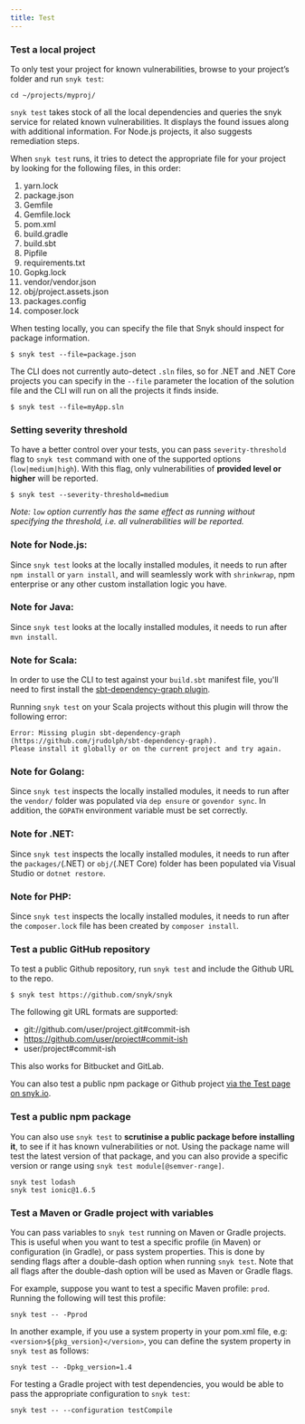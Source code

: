 ```yaml
---
title: Test
---
```

### Test a local project
To only test your project for known vulnerabilities, browse to your project’s folder and run `snyk test`:

```console
cd ~/projects/myproj/
```

`snyk test` takes stock of all the local dependencies and queries the snyk service for related known vulnerabilities. It displays the found issues along with additional information. For Node.js projects, it also suggests remediation steps.

When `snyk test` runs, it tries to detect the appropriate file for your project by looking for the following files, in this order:

  1. yarn.lock
  1. package.json
  1. Gemfile
  1. Gemfile.lock
  1. pom.xml
  1. build.gradle
  1. build.sbt
  1. Pipfile
  1. requirements.txt
  1. Gopkg.lock
  1. vendor/vendor.json
  1. obj/project.assets.json
  1. packages.config
  1. composer.lock


When testing locally, you can specify the file that Snyk should inspect for package information.

```console
$ snyk test --file=package.json
```

The CLI does not currently auto-detect `.sln` files, so for .NET and .NET Core projects you can specify in the `--file` parameter the location of the solution file and the CLI will run on all the projects it finds inside.

```console
$ snyk test --file=myApp.sln
```

### Setting severity threshold
To have a better control over your tests, you can pass `severity-threshold` flag to `snyk test` command with one of the supported options (`low|medium|high`). With this flag, only vulnerabilities of **provided level or higher** will be reported.

```console
$ snyk test --severity-threshold=medium
```

_Note: `low` option currently has the same effect as running without specifying the threshold, i.e. all vulnerabilities will be reported._

### Note for Node.js:
Since `snyk test` looks at the locally installed modules, it needs to run after `npm install` or `yarn install`, and will seamlessly work with `shrinkwrap`, npm enterprise or any other custom installation logic you have.

### Note for Java:
Since `snyk test` looks at the locally installed modules, it needs to run after `mvn install`.

### Note for Scala:
In order to use the CLI to test against your `build.sbt` manifest file, you'll need to first install the <a href="https://github.com/jrudolph/sbt-dependency-graph">sbt-dependency-graph plugin</a>.

Running `snyk test` on your Scala projects without this plugin will throw the following error:

```console
Error: Missing plugin sbt-dependency-graph (https://github.com/jrudolph/sbt-dependency-graph).
Please install it globally or on the current project and try again.
```

### Note for Golang:
Since `snyk test` inspects the locally installed modules, it needs to run after the `vendor/` folder was populated via `dep ensure` or `govendor sync`. In addition, the `GOPATH` environment variable must be set correctly.

### Note for .NET:
Since `snyk test` inspects the locally installed modules, it needs to run after the `packages/`(.NET) or `obj/`(.NET Core) folder has been populated via Visual Studio or `dotnet restore`.

### Note for PHP:
Since `snyk test` inspects the locally installed modules, it needs to run after the `composer.lock` file has been created by `composer install`.

### Test a public GitHub repository
To test a public Github repository, run `snyk test` and include the Github URL to the repo.

```console
$ snyk test https://github.com/snyk/snyk
```
The following git URL formats are supported:

  - git://github.com/user/project.git#commit-ish
  - https://github.com/user/project#commit-ish
  - user/project#commit-ish

This also works for Bitbucket and GitLab.

You can also test a public npm package or Github project [via the Test page on snyk.io](https://snyk.io/test/).

### Test a public npm package
You can also use `snyk test` to **scrutinise a public package before installing it**, to see if it has known vulnerabilities or not. Using the package name will test the latest version of that package, and you can also provide a specific version or range using `snyk test module[@semver-range]`.

```console
snyk test lodash
snyk test ionic@1.6.5
```

### Test a Maven or Gradle project with variables
You can pass variables to `snyk test` running on Maven or Gradle projects. This is useful when you want to test a specific profile (in Maven) or configuration (in Gradle), or pass system properties. This is done by sending flags after a double-dash option when running `snyk test`. Note that all flags after the double-dash option will be used as Maven or Gradle flags.

For example, suppose you want to test a specific Maven profile: `prod`. Running the following will test this profile:
```console
snyk test -- -Pprod
```
In another example, if you use a system property in your pom.xml file, e.g: `<version>${pkg_version}</version>`, you can define the system property in `snyk test` as follows:
```console
snyk test -- -Dpkg_version=1.4
```
For testing a Gradle project with test dependencies, you would be able to pass the appropriate configuration to `snyk test`:
```console
snyk test -- --configuration testCompile
```

